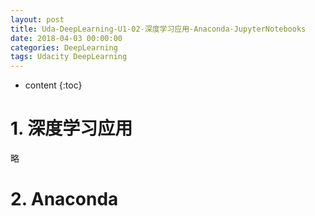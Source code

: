 ```yaml
---
layout: post
title: Uda-DeepLearning-U1-02-深度学习应用-Anaconda-JupyterNotebooks
date: 2018-04-03 00:00:00
categories: DeepLearning
tags: Udacity DeepLearning
---
```

* content
{:toc}

# 1. 深度学习应用

略

# 2. Anaconda



